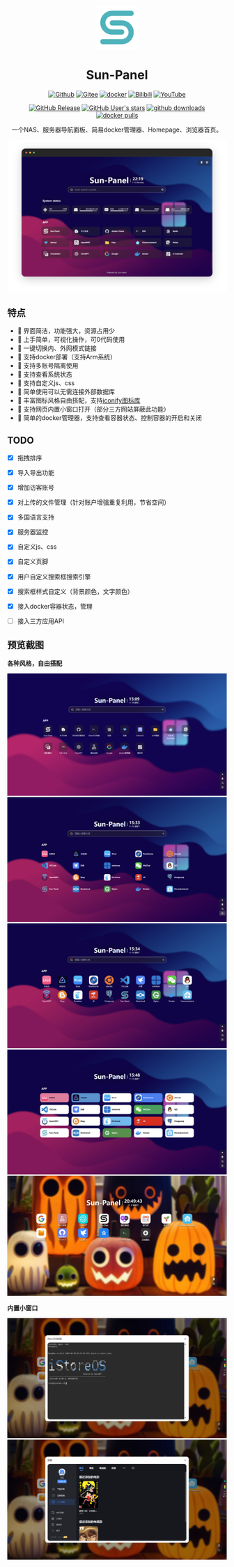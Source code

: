 <div align=center style="width:100%">

<img src="/images/logo.png" width="100" height="100" />

# Sun-Panel

<div class="badge-box">

[![Github](https://img.shields.io/badge/Github-123456?logo=github&labelColor=242424)](https://github.com/hslr-s/sun-panel) 
[![Gitee](https://img.shields.io/badge/Gitee-123456?logo=gitee&labelColor=c71d23)](https://gitee.com/hslr/sun-panel) 
[![docker](https://img.shields.io/badge/docker-123456?logo=docker&logoColor=fff&labelColor=1c7aed)](https://hub.docker.com/r/hslr/sun-panel) 
[![Bilibili](https://img.shields.io/badge/Bilibili-123456?logo=bilibili&logoColor=fff&labelColor=fb7299)](https://space.bilibili.com/27407696/channel/collectiondetail?sid=2023810) 
[![YouTube](https://img.shields.io/badge/YouTube-123456?logo=youtube&labelColor=ff0000)](https://www.youtube.com/channel/UCKwbFmKU25R602z6P2fgPYg)

</div>
<div class="badge-box">

[![GitHub Release](https://img.shields.io/github/v/release/hslr-s/sun-panel?color=4fb3bb)](https://github.com/hslr-s/sun-panel/releases)
[![GitHub User's stars](https://img.shields.io/github/stars/hslr-s%2Fsun-panel?style=flat&logo=github)](https://github.com/hslr-s/sun-panel)
[![github downloads](https://img.shields.io/github/downloads/hslr-s/sun-panel/total.svg?logo=github)](https://github.com/hslr-s/sun-panel/releases)
[![docker pulls](https://img.shields.io/docker/pulls/hslr/sun-panel.svg?logo=docker)](https://hub.docker.com/r/hslr/sun-panel)

</div>

一个NAS、服务器导航面板、简易docker管理器、Homepage、浏览器首页。

</div>

![](/images/introduce/main-dark.png)

## 特点

- 🍉 界面简洁，功能强大，资源占用少
- 🍊 上手简单，可视化操作，可0代码使用
- 🍠 一键切换内、外网模式链接
- 🍵 支持docker部署（支持Arm系统）
- 🎪 支持多账号隔离使用
- 🎏 支持查看系统状态
- 🫙 支持自定义js、css
- 🍻 简单使用可以无需连接外部数据库
- 🍾 丰富图标风格自由搭配，支持[iconify图标库](https://icon-sets.iconify.design/)
- 🚁 支持网页内置小窗口打开（部分三方网站屏蔽此功能）
- 🐳 简单的docker管理器，支持查看容器状态、控制容器的开启和关闭


## TODO

- [x] 拖拽排序
- [x] 导入导出功能
- [x] 增加访客账号
- [x] 对上传的文件管理（针对账户增强重复利用，节省空间）
- [x] 多国语言支持
- [x] 服务器监控
- [x] 自定义js、css
- [x] 自定义页脚
- [x] 用户自定义搜索框搜索引擎
- [x] 搜索框样式自定义（背景颜色，文字颜色）
- [x] 接入docker容器状态，管理
- [ ] 接入三方应用API





## 预览截图

**各种风格，自由搭配**

![](/images/icon-small-new.png)
![](/images/transparent-info.png)
![](/images/transparent-small.png)
![](/images/solid-color-info.png)
![](/images/full-color-small.jpg)

**内置小窗口**

![](/images/window-ssh.png)
![](/images/window-xunlei.png)
